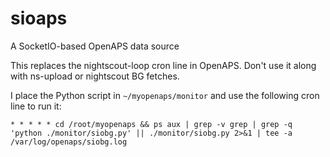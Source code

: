# sioaps
A SocketIO-based OpenAPS data source

This replaces the nightscout-loop cron line in OpenAPS.  Don't use it along with ns-upload or nightscout BG fetches.

I place the Python script in `~/myopenaps/monitor` and use the following cron line to run it:
```
* * * * * cd /root/myopenaps && ps aux | grep -v grep | grep -q 'python ./monitor/siobg.py' || ./monitor/siobg.py 2>&1 | tee -a /var/log/openaps/siobg.log
```
